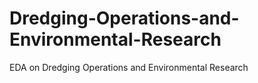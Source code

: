 # Dredging-Operations-and-Environmental-Research
EDA on Dredging Operations and Environmental Research 
